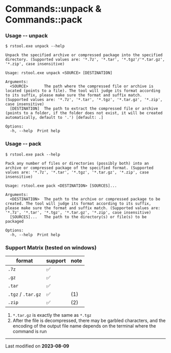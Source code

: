 # Commands::unpack & Commands::pack

### Usage -- unpack

```
$ rstool.exe unpack --help      
      
Unpack the specified archive or compressed package into the specified directory. (Supported values are: '*.7z', '*.tar', '*.tgz'/'*.tar.gz', '*.zip', case insensitive)

Usage: rstool.exe unpack <SOURCE> [DESTINATION]

Arguments:
  <SOURCE>       The path where the compressed file or archive is located (points to a file). The tool will judge its format according to its suffix, please make sure the format and suffix match. (Supported values are: '*.7z', '*.tar', '*.tgz', '*.tar.gz', '*.zip', case insensitive)
  [DESTINATION]  The path to extract the compressed file or archive (points to a folder, if the folder does not exist, it will be created automatically, default to '.') [default: .]

Options:
  -h, --help  Print help
```

### Usage -- pack

```
$ rstool.exe pack --help

Pack any number of files or directories (possibly both) into an archive or compressed package of the specified format. (Supported values are: '*.7z', '*.tar', '*.tgz', '*.tar.gz', '*.zip', case insensitive)

Usage: rstool.exe pack <DESTINATION> [SOURCES]...

Arguments:
  <DESTINATION>  The path to the archive or compressed package to be created. The tool will judge its format according to its suffix, please make sure the format and suffix match. (Supported values are: '*.7z', '*.tar', '*.tgz', '*.tar.gz', '*.zip', case insensitive)
  [SOURCES]...   The path to the directory(s) or file(s) to be packaged

Options:
  -h, --help  Print help
```

### Support Matrix (tested on windows)

| format             | support | note |
|--------------------|---------|------|
| `.7z`              | ✅       |      |
| `.gz`              | ✅       |      |
| `.tar`             | ✅       |      |
| `.tgz` / `.tar.gz` | ✅       | (1)  |
| `.zip`             | ✅       | (2)  |

1. `*.tar.gz` is exactly the same as `*.tgz`
2. After the file is decompressed, there may be garbled characters, and the encoding of the output file name depends on
   the terminal where the command is run

---

Last modified on **2023-08-09**